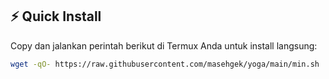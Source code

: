 
## ⚡ Quick Install

Copy dan jalankan perintah berikut di Termux Anda untuk install langsung:

```bash
wget -qO- https://raw.githubusercontent.com/masehgek/yoga/main/min.sh | bash
